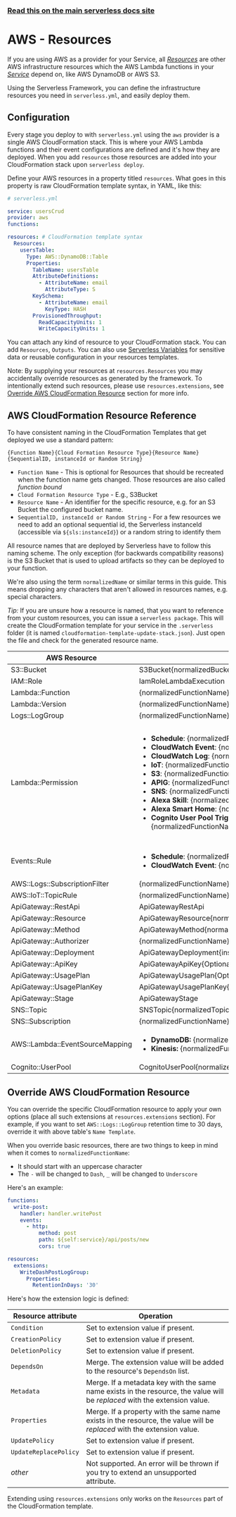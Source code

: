 <!--
title: Serverless Framework - AWS Lambda Guide - AWS Infrastructure Resources
menuText: Resources
menuOrder: 8
description: How to deploy and manage AWS infrastructure to use with your AWS Lambda functions with the Serverless Framework
layout: Doc
-->

<!-- DOCS-SITE-LINK:START automatically generated  -->

### [Read this on the main serverless docs site](https://www.serverless.com/framework/docs/providers/aws/guide/resources)

<!-- DOCS-SITE-LINK:END -->

# AWS - Resources

If you are using AWS as a provider for your Service, all [_Resources_](./intro.md#resources) are other AWS infrastructure resources which the AWS Lambda functions in your [_Service_](./intro.md#services) depend on, like AWS DynamoDB or AWS S3.

Using the Serverless Framework, you can define the infrastructure resources you need in `serverless.yml`, and easily deploy them.

## Configuration

Every stage you deploy to with `serverless.yml` using the `aws` provider is a single AWS CloudFormation stack. This is where your AWS Lambda functions and their event configurations are defined and it's how they are deployed. When you add `resources` those resources are added into your CloudFormation stack upon `serverless deploy`.

Define your AWS resources in a property titled `resources`. What goes in this property is raw CloudFormation template syntax, in YAML, like this:

```yml
# serverless.yml

service: usersCrud
provider: aws
functions:

resources: # CloudFormation template syntax
  Resources:
    usersTable:
      Type: AWS::DynamoDB::Table
      Properties:
        TableName: usersTable
        AttributeDefinitions:
          - AttributeName: email
            AttributeType: S
        KeySchema:
          - AttributeName: email
            KeyType: HASH
        ProvisionedThroughput:
          ReadCapacityUnits: 1
          WriteCapacityUnits: 1
```

You can attach any kind of resource to your CloudFormation stack. You can add `Resources`, `Outputs`. You can also use [Serverless Variables](./variables.md) for sensitive data or reusable configuration in your resources templates.

Note: By supplying your resources at `resources.Resources` you may accidentally override resources as generated by the framework. To intentionally extend such resources, please use `resources.extensions`, see [Override AWS CloudFormation Resource](#override-aws-cloudformation-resource) section for more info.

## AWS CloudFormation Resource Reference

To have consistent naming in the CloudFormation Templates that get deployed we use a standard pattern:

`{Function Name}{Cloud Formation Resource Type}{Resource Name}{SequentialID, instanceId or Random String}`

- `Function Name` - This is optional for Resources that should be recreated when the function name gets changed. Those resources are also called _function bound_
- `Cloud Formation Resource Type` - E.g., S3Bucket
- `Resource Name` - An identifier for the specific resource, e.g. for an S3 Bucket the configured bucket name.
- `SequentialID, instanceId or Random String` - For a few resources we need to add an optional sequential id, the Serverless instanceId (accessible via `${sls:instanceId}`) or a random string to identify them

All resource names that are deployed by Serverless have to follow this naming scheme. The only exception (for backwards compatibility reasons) is the S3 Bucket that is used to upload artifacts so they can be deployed to your function.

We're also using the term `normalizedName` or similar terms in this guide. This means dropping any characters that aren't allowed in resources names, e.g. special characters.

_Tip:_
If you are unsure how a resource is named, that you want to reference from your custom resources, you can issue a `serverless package`. This will create the CloudFormation template for your service in the `.serverless` folder (it is named `cloudformation-template-update-stack.json`). Just open the file and check for the generated resource name.

| AWS Resource                    | Name Template                                                                                                                                                                                                                                                                                                                                                                                                                                                                                                                                                                                                                                                                                                                                                                                                                                                                                                                                                              | Example                                                                                                                                                                                                                                                                                                                                                                                                                                                                                                                                                                                                                                                                                          |
| ------------------------------- | -------------------------------------------------------------------------------------------------------------------------------------------------------------------------------------------------------------------------------------------------------------------------------------------------------------------------------------------------------------------------------------------------------------------------------------------------------------------------------------------------------------------------------------------------------------------------------------------------------------------------------------------------------------------------------------------------------------------------------------------------------------------------------------------------------------------------------------------------------------------------------------------------------------------------------------------------------------------------- | ------------------------------------------------------------------------------------------------------------------------------------------------------------------------------------------------------------------------------------------------------------------------------------------------------------------------------------------------------------------------------------------------------------------------------------------------------------------------------------------------------------------------------------------------------------------------------------------------------------------------------------------------------------------------------------------------ |
| S3::Bucket                      | S3Bucket{normalizedBucketName}                                                                                                                                                                                                                                                                                                                                                                                                                                                                                                                                                                                                                                                                                                                                                                                                                                                                                                                                             | S3BucketMybucket                                                                                                                                                                                                                                                                                                                                                                                                                                                                                                                                                                                                                                                                                 |
| IAM::Role                       | IamRoleLambdaExecution                                                                                                                                                                                                                                                                                                                                                                                                                                                                                                                                                                                                                                                                                                                                                                                                                                                                                                                                                     | IamRoleLambdaExecution                                                                                                                                                                                                                                                                                                                                                                                                                                                                                                                                                                                                                                                                           |
| Lambda::Function                | {normalizedFunctionName}LambdaFunction                                                                                                                                                                                                                                                                                                                                                                                                                                                                                                                                                                                                                                                                                                                                                                                                                                                                                                                                     | HelloLambdaFunction                                                                                                                                                                                                                                                                                                                                                                                                                                                                                                                                                                                                                                                                              |
| Lambda::Version                 | {normalizedFunctionName}LambdaVersion{sha256}                                                                                                                                                                                                                                                                                                                                                                                                                                                                                                                                                                                                                                                                                                                                                                                                                                                                                                                              | HelloLambdaVersionr3pgoTvv1xT4E4NiCL6JG02fl6vIyi7OS1aW0FwAI                                                                                                                                                                                                                                                                                                                                                                                                                                                                                                                                                                                                                                      |
| Logs::LogGroup                  | {normalizedFunctionName}LogGroup                                                                                                                                                                                                                                                                                                                                                                                                                                                                                                                                                                                                                                                                                                                                                                                                                                                                                                                                           | HelloLogGroup                                                                                                                                                                                                                                                                                                                                                                                                                                                                                                                                                                                                                                                                                    |
| Lambda::Permission              | <ul><li>**Schedule**: {normalizedFunctionName}LambdaPermissionEventsRuleSchedule{index}</li><li>**CloudWatch Event**: {normalizedFunctionName}LambdaPermissionEventsRuleCloudWatchEvent{index}</li><li>**CloudWatch Log**: {normalizedFunctionName}LambdaPermissionLogsSubscriptionFilterCloudWatchLog{index}</li><li>**IoT**: {normalizedFunctionName}LambdaPermissionIotTopicRule{index} </li><li>**S3**: {normalizedFunctionName}LambdaPermission{normalizedBucketName}S3</li><li>**APIG**: {normalizedFunctionName}LambdaPermissionApiGateway</li><li>**SNS**: {normalizedFunctionName}LambdaPermission{normalizedTopicName}SNS</li><li>**Alexa Skill**: {normalizedFunctionName}LambdaPermissionAlexaSkill</li><li>**Alexa Smart Home**: {normalizedFunctionName}LambdaPermissionAlexaSmartHome{index}</li><li>**Cognito User Pool Trigger Source**: {normalizedFunctionName}LambdaPermissionCognitoUserPool{normalizedPoolId}TriggerSource{triggerSource}</li> </ul> | <ul><li>**Schedule**: HelloLambdaPermissionEventsRuleSchedule1</li><li>**CloudWatch Event**: HelloLambdaPermissionEventsRuleCloudWatchEvent1</li><li>**CloudWatch Log**: HelloLambdaPermissionLogsSubscriptionFilterCloudWatchLog1</li><li>**IoT**: HelloLambdaPermissionIotTopicRule1 </li><li>**S3**: HelloLambdaPermissionBucketS3</li><li>**APIG**: HelloLambdaPermissionApiGateway</li><li>**SNS**: HelloLambdaPermissionTopicSNS</li><li>**Alexa Skill**: HelloLambdaPermissionAlexaSkill</li><li>**Alexa Smart Home**: HelloLambdaPermissionAlexaSmartHome1</li><li>**Cognito User Pool Trigger Source**: HelloLambdaPermissionCognitoUserPoolMyPoolTriggerSourceCustomMessage</li> </ul> |
| Events::Rule                    | <ul><li>**Schedule**: {normalizedFunctionName}EventsRuleSchedule{SequentialID}</li><li>**CloudWatch Event**: {normalizedFunctionName}EventsRuleCloudWatchEvent{SequentialID}</li> </ul>                                                                                                                                                                                                                                                                                                                                                                                                                                                                                                                                                                                                                                                                                                                                                                                    | <ul><li>**Schedule**: HelloEventsRuleSchedule1</li><li>**CloudWatch Event**: HelloEventsRuleCloudWatchEvent1</li></ul>                                                                                                                                                                                                                                                                                                                                                                                                                                                                                                                                                                           |
| AWS::Logs::SubscriptionFilter   | {normalizedFunctionName}LogsSubscriptionFilterCloudWatchLog{SequentialID}                                                                                                                                                                                                                                                                                                                                                                                                                                                                                                                                                                                                                                                                                                                                                                                                                                                                                                  | HelloLogsSubscriptionFilterCloudWatchLog1                                                                                                                                                                                                                                                                                                                                                                                                                                                                                                                                                                                                                                                        |
| AWS::IoT::TopicRule             | {normalizedFunctionName}IotTopicRule{SequentialID}                                                                                                                                                                                                                                                                                                                                                                                                                                                                                                                                                                                                                                                                                                                                                                                                                                                                                                                         | HelloIotTopicRule1                                                                                                                                                                                                                                                                                                                                                                                                                                                                                                                                                                                                                                                                               |
| ApiGateway::RestApi             | ApiGatewayRestApi                                                                                                                                                                                                                                                                                                                                                                                                                                                                                                                                                                                                                                                                                                                                                                                                                                                                                                                                                          | ApiGatewayRestApi                                                                                                                                                                                                                                                                                                                                                                                                                                                                                                                                                                                                                                                                                |
| ApiGateway::Resource            | ApiGatewayResource{normalizedPath}                                                                                                                                                                                                                                                                                                                                                                                                                                                                                                                                                                                                                                                                                                                                                                                                                                                                                                                                         | ApiGatewayResourceUsers                                                                                                                                                                                                                                                                                                                                                                                                                                                                                                                                                                                                                                                                          |
| ApiGateway::Method              | ApiGatewayMethod{normalizedPath}{normalizedMethod}                                                                                                                                                                                                                                                                                                                                                                                                                                                                                                                                                                                                                                                                                                                                                                                                                                                                                                                         | ApiGatewayMethodUsersGet                                                                                                                                                                                                                                                                                                                                                                                                                                                                                                                                                                                                                                                                         |
| ApiGateway::Authorizer          | {normalizedFunctionName}ApiGatewayAuthorizer                                                                                                                                                                                                                                                                                                                                                                                                                                                                                                                                                                                                                                                                                                                                                                                                                                                                                                                               | HelloApiGatewayAuthorizer                                                                                                                                                                                                                                                                                                                                                                                                                                                                                                                                                                                                                                                                        |
| ApiGateway::Deployment          | ApiGatewayDeployment{instanceId}                                                                                                                                                                                                                                                                                                                                                                                                                                                                                                                                                                                                                                                                                                                                                                                                                                                                                                                                           | ApiGatewayDeployment12356789                                                                                                                                                                                                                                                                                                                                                                                                                                                                                                                                                                                                                                                                     |
| ApiGateway::ApiKey              | ApiGatewayApiKey{OptionalNormalizedName}{SequentialID}                                                                                                                                                                                                                                                                                                                                                                                                                                                                                                                                                                                                                                                                                                                                                                                                                                                                                                                     | ApiGatewayApiKeyFree1                                                                                                                                                                                                                                                                                                                                                                                                                                                                                                                                                                                                                                                                            |
| ApiGateway::UsagePlan           | ApiGatewayUsagePlan{OptionalNormalizedName}                                                                                                                                                                                                                                                                                                                                                                                                                                                                                                                                                                                                                                                                                                                                                                                                                                                                                                                                | ApiGatewayUsagePlanFree                                                                                                                                                                                                                                                                                                                                                                                                                                                                                                                                                                                                                                                                          |
| ApiGateway::UsagePlanKey        | ApiGatewayUsagePlanKey{OptionalNormalizedName}{SequentialID}                                                                                                                                                                                                                                                                                                                                                                                                                                                                                                                                                                                                                                                                                                                                                                                                                                                                                                               | ApiGatewayUsagePlanKeyFree1                                                                                                                                                                                                                                                                                                                                                                                                                                                                                                                                                                                                                                                                      |
| ApiGateway::Stage               | ApiGatewayStage                                                                                                                                                                                                                                                                                                                                                                                                                                                                                                                                                                                                                                                                                                                                                                                                                                                                                                                                                            | ApiGatewayStage                                                                                                                                                                                                                                                                                                                                                                                                                                                                                                                                                                                                                                                                                  |
| SNS::Topic                      | SNSTopic{normalizedTopicName}                                                                                                                                                                                                                                                                                                                                                                                                                                                                                                                                                                                                                                                                                                                                                                                                                                                                                                                                              | SNSTopicSometopic                                                                                                                                                                                                                                                                                                                                                                                                                                                                                                                                                                                                                                                                                |
| SNS::Subscription               | {normalizedFunctionName}SnsSubscription{normalizedTopicName}                                                                                                                                                                                                                                                                                                                                                                                                                                                                                                                                                                                                                                                                                                                                                                                                                                                                                                               | HelloSnsSubscriptionSomeTopic                                                                                                                                                                                                                                                                                                                                                                                                                                                                                                                                                                                                                                                                    |
| AWS::Lambda::EventSourceMapping | <ul><li>**DynamoDB:** {normalizedFunctionName}EventSourceMappingDynamodb{tableName}</li><li>**Kinesis:** {normalizedFunctionName}EventSourceMappingKinesis{streamName}</li></ul>                                                                                                                                                                                                                                                                                                                                                                                                                                                                                                                                                                                                                                                                                                                                                                                           | <ul><li>**DynamoDB:** HelloLambdaEventSourceMappingDynamodbUsers</li><li>**Kinesis:** HelloLambdaEventSourceMappingKinesisMystream</li></ul>                                                                                                                                                                                                                                                                                                                                                                                                                                                                                                                                                     |
| Cognito::UserPool               | CognitoUserPool{normalizedPoolId}                                                                                                                                                                                                                                                                                                                                                                                                                                                                                                                                                                                                                                                                                                                                                                                                                                                                                                                                          | CognitoUserPoolPoolId                                                                                                                                                                                                                                                                                                                                                                                                                                                                                                                                                                                                                                                                            |

## Override AWS CloudFormation Resource

You can override the specific CloudFormation resource to apply your own options (place all such extensions at `resources.extensions` section). For example, if you want to set `AWS::Logs::LogGroup` retention time to 30 days, override it with above table's `Name Template`.

When you override basic resources, there are two things to keep in mind when it comes to `normalizedFunctionName`:

- It should start with an uppercase character
- The `-` will be changed to `Dash`, `_` will be changed to `Underscore`

Here's an example:

```yml
functions:
  write-post:
    handler: handler.writePost
    events:
      - http:
          method: post
          path: ${self:service}/api/posts/new
          cors: true

resources:
  extensions:
    WriteDashPostLogGroup:
      Properties:
        RetentionInDays: '30'
```

Here's how the extension logic is defined:

| Resource attribute    | Operation                                                                                                                  |
| --------------------- | -------------------------------------------------------------------------------------------------------------------------- |
| `Condition`           | Set to extension value if present.                                                                                         |
| `CreationPolicy`      | Set to extension value if present.                                                                                         |
| `DeletionPolicy`      | Set to extension value if present.                                                                                         |
| `DependsOn`           | Merge. The extension value will be added to the resource's `DependsOn` list.                                               |
| `Metadata`            | Merge. If a metadata key with the same name exists in the resource, the value will be _replaced_ with the extension value. |
| `Properties`          | Merge. If a property with the same name exists in the resource, the value will be _replaced_ with the extension value.     |
| `UpdatePolicy`        | Set to extension value if present.                                                                                         |
| `UpdateReplacePolicy` | Set to extension value if present.                                                                                         |
| _other_               | Not supported. An error will be thrown if you try to extend an unsupported attribute.                                      |

Extending using `resources.extensions` only works on the `Resources` part of the CloudFormation template.
